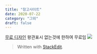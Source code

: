 ```yaml
---
title: "참고사이트"
date: 2020-07-22
category: "그외"
draft: false
---
```

[무료 디자인](https://www.flaticon.com/)
왕관표시 없는것에 한하여 무료임
![](https://i.ibb.co/SKrtM5t/image.png)
> Written with [StackEdit](https://stackedit.io/).
<!--stackedit_data:
eyJoaXN0b3J5IjpbMTMxMjU3NTg5M119
-->